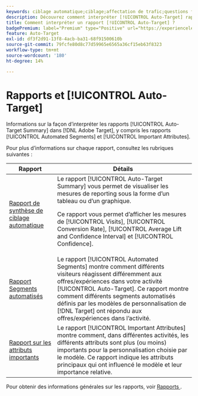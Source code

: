 ```yaml
---
keywords: ciblage automatique;ciblage;affectation de trafic;questions fréquentes;faq;dépannage;dépannage;rapports;rapports;rapport de synthèse de ciblage automatique;rapport de synthèse;segments automatisés;attributs importants
description: Découvrez comment interpréter [!UICONTROL Auto-Target] rapports d’activité dans  [!DNL Target].
title: Comment interpréter un rapport [!UICONTROL Auto-Target] ?
badgePremium: label="Premium" type="Positive" url="https://experienceleague.adobe.com/docs/target/using/introduction/intro.html?lang=en#premium newtab=true" tooltip="Voir ce qui est inclus dans Target Premium."
feature: Auto-Target
exl-id: df3f2d91-13f8-4acb-ba31-68f91500610b
source-git-commit: 79fcfe80d8c77d59965e6565a36cf15eb63f8323
workflow-type: tm+mt
source-wordcount: '180'
ht-degree: 14%

---
```


# Rapports et [!UICONTROL Auto-Target]

Informations sur la façon d’interpréter les rapports [!UICONTROL Auto-Target Summary] dans [!DNL Adobe Target], y compris les rapports [!UICONTROL Automated Segments] et [!UICONTROL Important Attributes].

Pour plus d’informations sur chaque rapport, consultez les rubriques suivantes :

| Rapport | Détails |
| --- | --- |
| [Rapport de synthèse de ciblage automatique](/help/main/c-reports/personalization-reports/auto-target-summary-report.md) | Le rapport [!UICONTROL Auto-Target Summary] vous permet de visualiser les mesures de reporting sous la forme d’un tableau ou d’un graphique.<P>Ce rapport vous permet d’afficher les mesures de [!UICONTROL Visits], [!UICONTROL Conversion Rate], [!UICONTROL Average Lift and Confidence Interval] et [!UICONTROL Confidence]. |
| [Rapport Segments automatisés](/help/main/c-reports/c-personalization-insights-reports/automated-segments-report.md) | Le rapport [!UICONTROL Automated Segments] montre comment différents visiteurs réagissent différemment aux offres/expériences dans votre activité [!UICONTROL Auto-Target]. Ce rapport montre comment différents segments automatisés définis par les modèles de personnalisation de [!DNL Target] ont répondu aux offres/expériences dans l’activité. |
| [Rapport sur les attributs importants](/help/main/c-reports/c-personalization-insights-reports/important-attributes-report.md) | Le rapport [!UICONTROL Important Attributes] montre comment, dans différentes activités, les différents attributs sont plus (ou moins) importants pour la personnalisation choisie par le modèle. Ce rapport indique les attributs principaux qui ont influencé le modèle et leur importance relative. |

Pour obtenir des informations générales sur les rapports, voir [ Rapports ](/help/main/c-reports/reports.md).
